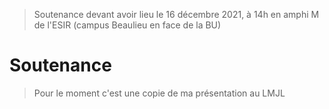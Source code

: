 > Soutenance devant avoir lieu le 16 décembre 2021, à 14h en amphi M de l'ESIR (campus Beaulieu en face de la BU)

# Soutenance

> Pour le moment c'est une copie de ma présentation au LMJL

